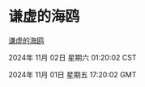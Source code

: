 # 谦虚的海鸥
[谦虚的海鸥](http://219.139.197.74:56308/qxdho/course/base/hotlink/index.php)

2024年 11月 02日 星期六 01:20:02 CST

2024年 11月 01日 星期五 17:20:02 GMT
